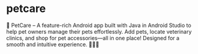 # petcare
🐾 PetCare – A feature-rich Android app built with Java in Android Studio to help pet owners manage their pets effortlessly. Add pets, locate veterinary clinics, and shop for pet accessories—all in one place! Designed for a smooth and intuitive experience. 🐶🐱📱
